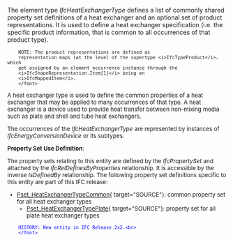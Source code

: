 The element type _IfcHeatExchangerType_ defines a list of commonly shared property set definitions of a heat exchanger and an optional set of product representations. It is used to define a heat exchanger specification (i.e. the specific product information, that is common to all occurrences of that product type).

> <font size="-1">
		NOTE: The product representations are defined as
		representation maps (at the level of the supertype <i>IfcTypeProduct</i>, which
		get assigned by an element occurrence instance through the
		<i>IfcShapeRepresentation.Item[1]</i> being an
		<i>IfcMappedItem</i>.
    	</font>

A heat exchanger type is used to define the common properties of a heat exchanger that may be applied to many occurrences of that type. A heat exchanger is a device used to provide heat transfer between non-mixing media such as plate and shell and tube heat exchangers.

The occurrences of the _IfcHeatExchangerType_ are represented by instances of _IfcEnergyConversionDevice_ or its subtypes.

****Property Set Use Definition****:

The property sets relating to this entity are defined by the _IfcPropertySet_ and attached by the _IfcRelDefinesByProperties_ relationship. It is accessible by the inverse _IsDefinedBy_ relationship. The following property set definitions specific to this entity are part of this IFC release:

* [Pset_HeatExchangerTypeCommon](../../psd/IfcHvacDomain/Pset_HeatExchangerTypeCommon.xml){ target="SOURCE"}: common property set for all heat exchanger types 
    * [Pset_HeatExchangerTypePlate](../../psd/IfcHvacDomain/Pset_HeatExchangerTypePlate.xml){ target="SOURCE"}: property set for all plate heat exchanger types 


> <font color="#0000ff" size="-1">
    	HISTORY: New entity in IFC Release 2x2.<br>
    	</font>